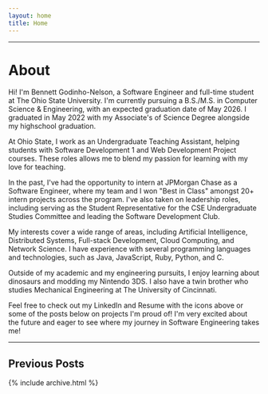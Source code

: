 ```yaml
---
layout: home
title: Home
---
```

___
# About

Hi! I'm Bennett Godinho-Nelson, a Software Engineer and full-time student at The Ohio State University. I'm currently pursuing a B.S./M.S. in Computer Science & Engineering, with an expected graduation date of May 2026. I graduated in May 2022 with my Associate's of Science Degree alongside my highschool graduation.

At Ohio State, I work as an Undergraduate Teaching Assistant, helping students with Software Development 1 and Web Development Project courses. These roles allows me to blend my passion for learning with my love for teaching.

In the past, I've had the opportunity to intern at JPMorgan Chase as a Software Engineer, where my team and I won "Best in Class" amongst 20+ intern projects across the program. I've also taken on leadership roles, including serving as the Student Representative for the CSE Undergraduate Studies Committee and leading the Software Development Club.

My interests cover a wide range of areas, including Artificial Intelligence, Distributed Systems, Full-stack Development, Cloud Computing, and Network Science. I have experience with several programming languages and technologies, such as Java, JavaScript, Ruby, Python, and C.

Outside of my academic and my engineering pursuits, I enjoy learning about dinosaurs and modding my Nintendo 3DS. I also have a twin brother who studies Mechanical Engineering at The University of Cincinnati.

Feel free to check out my LinkedIn and Resume with the icons above or some of the posts below on projects I'm proud of! I'm very excited about the future and eager to see where my journey in Software Engineering takes me!

___

## Previous Posts

{% include archive.html %}